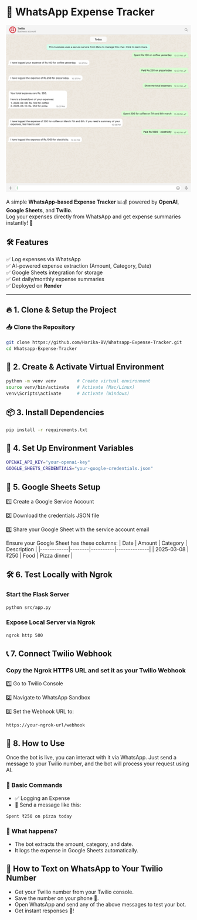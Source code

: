 # 📌 WhatsApp Expense Tracker

![alt text](chatbot.png)

A simple **WhatsApp-based Expense Tracker** 📊💰 powered by **OpenAI**, **Google Sheets**, and **Twilio**.  
Log your expenses directly from WhatsApp and get expense summaries instantly! 🚀  

## 🛠 Features  
✅ Log expenses via WhatsApp  
✅ AI-powered expense extraction (Amount, Category, Date)  
✅ Google Sheets integration for storage  
✅ Get daily/monthly expense summaries  
✅ Deployed on **Render**  

---

## 🔥 1. Clone & Setup the Project  
### 📥 Clone the Repository  
```sh
git clone https://github.com/Harika-BV/Whatsapp-Expense-Tracker.git
cd Whatsapp-Expense-Tracker
```

## 🐍 2. Create & Activate Virtual Environment
```sh
python -m venv venv        # Create virtual environment
source venv/bin/activate   # Activate (Mac/Linux)
venv\Scripts\activate      # Activate (Windows)
```

## 📦 3. Install Dependencies
```sh
pip install -r requirements.txt
```

## 🔑 4. Set Up Environment Variables
```sh
OPENAI_API_KEY="your-openai-key"
GOOGLE_SHEETS_CREDENTIALS="your-google-credentials.json"
```

## 📜 5. Google Sheets Setup
<p>1️⃣ Create a Google Service Account</p>
<p>2️⃣ Download the credentials JSON file</p>
<p>3️⃣ Share your Google Sheet with the service account email</p>

Ensure your Google Sheet has these columns:
| Date       | Amount | Category | Description   |
|------------|--------|----------|--------------|
| 2025-03-08 | ₹250   | Food     | Pizza dinner |

## 🛠 6. Test Locally with Ngrok
### Start the Flask Server
```sh
python src/app.py
```

### Expose Local Server via Ngrok
```sh
ngrok http 500
```

## 📞 7. Connect Twilio Webhook

### Copy the Ngrok HTTPS URL and set it as your Twilio Webhook

<p>1️⃣ Go to Twilio Console</p>
<p>2️⃣ Navigate to WhatsApp Sandbox</p>
<p>3️⃣ Set the Webhook URL to:</p>

```
https://your-ngrok-url/webhook
```

## 🎯 8. How to Use
Once the bot is live, you can interact with it via WhatsApp. Just send a message to your Twilio number, and the bot will process your request using AI.

### 📌 Basic Commands
- ✅ Logging an Expense
- 📩 Send a message like this:

```sh
Spent ₹250 on pizza today
```

### 💾 What happens?
- The bot extracts the amount, category, and date.
- It logs the expense in Google Sheets automatically.

## 📲 How to Text on WhatsApp to Your Twilio Number
- Get your Twilio number from your Twilio console.
- Save the number on your phone 📱.
- Open WhatsApp and send any of the above messages to test your bot.
- Get instant responses 🚀!